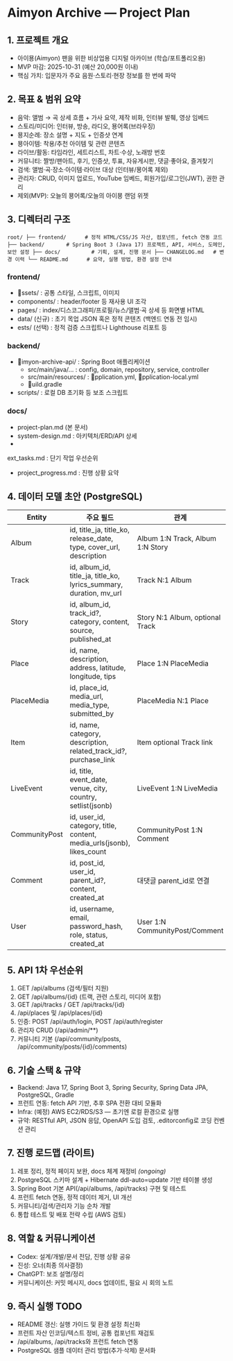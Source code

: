 ﻿# Aimyon Archive — Project Plan

## 1. 프로젝트 개요
- 아이묭(Aimyon) 팬을 위한 비상업용 디지털 아카이브 (학습/포트폴리오용)
- MVP 마감: 2025-10-31 (예산 20,000원 이내)
- 핵심 가치: 입문자가 주요 음원·스토리·현장 정보를 한 번에 파악

## 2. 목표 & 범위 요약
- 음악: 앨범 → 곡 상세 흐름 + 가사 요약, 제작 비화, 인터뷰 발췌, 영상 임베드
- 스토리/미디어: 인터뷰, 방송, 라디오, 묭어록(브라우징)
- 묭지순례: 장소 설명 + 지도 + 인증샷 연계
- 묭아이템: 착용/추천 아이템 및 관련 콘텐츠
- 라이브/활동: 타임라인, 세트리스트, 차트·수상, 노래방 번호
- 커뮤니티: 짤방/팬아트, 후기, 인증샷, 투표, 자유게시판, 댓글·좋아요, 즐겨찾기
- 검색: 앨범·곡·장소·아이템·라이브 대상 (인터뷰/묭어록 제외)
- 관리자: CRUD, 이미지 업로드, YouTube 임베드, 회원가입/로그인(JWT), 권한 관리
- 제외(MVP): 오늘의 묭어록/오늘의 아이묭 랜덤 위젯

## 3. 디렉터리 구조
`
root/
├── frontend/      # 정적 HTML/CSS/JS 자산, 컴포넌트, fetch 연동 코드
├── backend/       # Spring Boot 3 (Java 17) 프로젝트, API, 서비스, 도메인, 보안 설정
├── docs/          # 기획, 설계, 진행 문서
├── CHANGELOG.md   # 변경 이력
└── README.md      # 요약, 실행 방법, 환경 설정 안내
`

### frontend/
- ssets/ : 공통 스타일, 스크립트, 이미지
- components/ : header/footer 등 재사용 UI 조각
- pages/ : index/디스코그래피/프로필/뉴스/앨범·곡 상세 등 화면별 HTML
- data/ (신규) : 초기 목업 JSON 혹은 정적 콘텐츠 (백엔드 연동 전 임시)
- 	ests/ (선택) : 정적 검증 스크립트나 Lighthouse 리포트 등

### backend/
- imyon-archive-api/ : Spring Boot 애플리케이션
  - src/main/java/... : config, domain, repository, service, controller
  - src/main/resources/ : pplication.yml, pplication-local.yml
  - uild.gradle
- scripts/ : 로컬 DB 초기화 등 보조 스크립트

### docs/
- project-plan.md (본 문서)
- system-design.md : 아키텍처/ERD/API 상세
- 
ext_tasks.md : 단기 작업 우선순위
- project_progress.md : 진행 상황 요약

## 4. 데이터 모델 초안 (PostgreSQL)
| Entity         | 주요 필드 | 관계 |
|----------------|-----------|------|
| Album          | id, title_ja, title_ko, release_date, type, cover_url, description | Album 1:N Track, Album 1:N Story |
| Track          | id, album_id, title_ja, title_ko, lyrics_summary, duration, mv_url | Track N:1 Album |
| Story          | id, album_id, track_id?, category, content, source, published_at | Story N:1 Album, optional Track |
| Place          | id, name, description, address, latitude, longitude, tips | Place 1:N PlaceMedia |
| PlaceMedia     | id, place_id, media_url, media_type, submitted_by | PlaceMedia N:1 Place |
| Item           | id, name, category, description, related_track_id?, purchase_link | Item optional Track link |
| LiveEvent      | id, title, event_date, venue, city, country, setlist(jsonb) | LiveEvent 1:N LiveMedia |
| CommunityPost  | id, user_id, category, title, content, media_urls(jsonb), likes_count | CommunityPost 1:N Comment |
| Comment        | id, post_id, user_id, parent_id?, content, created_at | 대댓글 parent_id로 연결 |
| User           | id, username, email, password_hash, role, status, created_at | User 1:N CommunityPost/Comment |

## 5. API 1차 우선순위
1. GET /api/albums (검색/필터 지원)
2. GET /api/albums/{id} (트랙, 관련 스토리, 미디어 포함)
3. GET /api/tracks / GET /api/tracks/{id}
4. /api/places 및 /api/places/{id}
5. 인증: POST /api/auth/login, POST /api/auth/register
6. 관리자 CRUD (/api/admin/**)
7. 커뮤니티 기본 (/api/community/posts, /api/community/posts/{id}/comments)

## 6. 기술 스택 & 규약
- Backend: Java 17, Spring Boot 3, Spring Security, Spring Data JPA, PostgreSQL, Gradle
- 프런트 연동: fetch API 기반, 추후 SPA 전환 대비 모듈화
- Infra: (예정) AWS EC2/RDS/S3 — 초기엔 로컬 환경으로 실행
- 규약: RESTful API, JSON 응답, OpenAPI 도입 검토, .editorconfig로 코딩 컨벤션 관리

## 7. 진행 로드맵 (라이트)
1. 레포 정리, 정적 페이지 보완, docs 체계 재정비 *(ongoing)*
2. PostgreSQL 스키마 설계 + Hibernate ddl-auto=update 기반 테이블 생성
3. Spring Boot 기본 API(/api/albums, /api/tracks) 구현 및 테스트
4. 프런트 fetch 연동, 정적 데이터 제거, UI 개선
5. 커뮤니티/검색/관리자 기능 순차 개발
6. 통합 테스트 및 배포 전략 수립 (AWS 검토)

## 8. 역할 & 커뮤니케이션
- Codex: 설계/개발/문서 전담, 진행 상황 공유
- 진성: 오너(최종 의사결정)
- ChatGPT: 보조 설명/정리
- 커뮤니케이션: 커밋 메시지, docs 업데이트, 필요 시 회의 노트

## 9. 즉시 실행 TODO
- README 갱신: 실행 가이드 및 환경 설정 최신화
- 프런트 자산 인코딩/텍스트 정비, 공통 컴포넌트 재검토
- /api/albums, /api/tracks와 프런트 fetch 연동
- PostgreSQL 샘플 데이터 관리 방법(추가·삭제) 문서화
